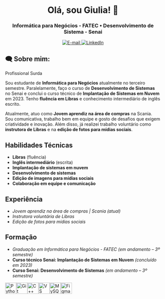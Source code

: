<h1 align="center">
  Olá, sou Giulia! 🤍
</h1>

<h3 align="center">
  Informática para Negócios - FATEC • Desenvolvimento de Sistema - Senai
</h3>

<div align="center">
<p>
<a href="mailto:adriiguilia@gmail.com">
<img src="https://img.shields.io/badge/-email-020114?style=for-the-badge&amp;logo=microsoft-outlook&amp;logoColor=EBD03E&amp;color:FFF" alt="E-mail">
</a>
<a href="https://www.linkedin.com/in/giulia-gonçalves-martins"><img src="https://img.shields.io/badge/-LinkedIn-020114?style=for-the-badge&amp;logo=linkedin&amp;logoColor=EBD03E&amp;color:FFF" alt="LinkedIn"></a>
</div>

<h2 align="left">🗨 Sobre mim:</h2>

Profissional Surda

Sou estudante de **Informática para Negócios**  atualmente no terceiro semestre. Paralelamente, faço o curso de **Desenvolvimento de Sistemas** no Senai e conclui o curso técnico de **Implantação de Sistemas em Nuvem** em 2023. Tenho **fluência em Libras** e conhecimento intermediário de inglês escrito.

Atualmente, atuo como **Jovem aprendiz na área de compras** na Scania.
Sou comunicativa, trabalho bem em equipe e gosto de desafios que exigem criatividade e inovação. Além disso, já realizei trabalho voluntário como **instrutora de Libras** e na **edição de fotos para mídias sociais**.

## Habilidades Técnicas
- **Libras** (fluência)
- **Inglês intermediário** (escrita)
- **Implantação de sistemas em nuvem**
- **Desenvolvimento de sistemas**
- **Edição de imagens para mídias sociais**
- **Colaboração em equipe e comunicação**
  
## Experiência
- *Jovem aprendiz na área de compras | Scania (atual)*
- *Instrutora voluntária de Libras*
- *Edição de fotos para mídias sociais*
  
## Formação
- *Graduação em Informática para Negócios - FATEC* *(em andamento – 3º semestre)*
- **Curso técnico Senai: Implantação de Sistemas em Nuvem** *(concluído em 2023)*
- **Curso Senai: Desenvolvimento de Sistemas** *(em andamento – 3º semestre)*

<p align="left">
<a href="https://www.python.org/" target="_blank" rel="noreferrer"><img src="https://raw.githubusercontent.com/danielcranney/readme-generator/main/public/icons/skills/python-colored.svg" width="36" height="36" alt="Python" /></a><a href="https://git-scm.com/" target="_blank" rel="noreferrer"><img src="https://raw.githubusercontent.com/danielcranney/readme-generator/main/public/icons/skills/git-colored.svg" width="36" height="36" alt="Git" /></a><a href="https://docs.microsoft.com/en-us/cpp/?view=msvc-170" target="_blank" rel="noreferrer"><img src="https://raw.githubusercontent.com/danielcranney/readme-generator/main/public/icons/skills/cplusplus-colored.svg" width="36" height="36" alt="C++" /></a><a href="https://code.visualstudio.com/" target="_blank" rel="noreferrer"><img src="https://raw.githubusercontent.com/danielcranney/readme-generator/main/public/icons/skills/visualstudiocode.svg" width="36" height="36" alt="VS Code" /></a><a href="https://www.mysql.com/" target="_blank" rel="noreferrer"><img src="https://raw.githubusercontent.com/danielcranney/readme-generator/main/public/icons/skills/mysql-colored.svg" width="36" height="36" alt="MySQL" /></a><a href="https://www.figma.com/" target="_blank" rel="noreferrer"><img src="https://raw.githubusercontent.com/danielcranney/readme-generator/main/public/icons/skills/figma-colored.svg" width="36" height="36" alt="Figma" /></a>
</p>
